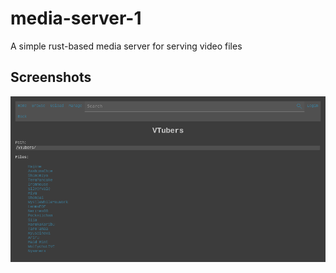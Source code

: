 # media-server-1

A simple rust-based media server for serving video files

## Screenshots

![Browse Screenshot](https://raw.githubusercontent.com/Kneelawk/media-server-1/main/screenshots/screenshot-browse-2021-05-30.png)
